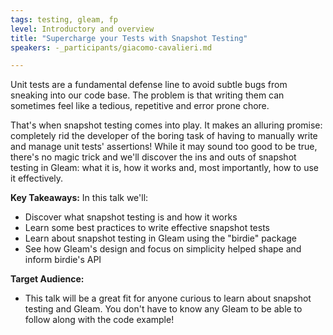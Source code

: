 ```yaml
---
tags: testing, gleam, fp
level: Introductory and overview
title: "Supercharge your Tests with Snapshot Testing"
speakers: -_participants/giacomo-cavalieri.md

---
```

Unit tests are a fundamental defense line to avoid subtle bugs from sneaking into our code base. The problem is that writing them can sometimes feel like a tedious, repetitive and error prone chore.

That's when snapshot testing comes into play. It makes an alluring promise: completely rid the developer of the boring task of having to manually write and manage unit tests' assertions! While it may sound too good to be true, there's no magic trick and we'll discover the ins and outs of snapshot testing in Gleam: what it is, how it works and, most importantly, how to use it effectively.

**Key Takeaways:**
In this talk we'll:
- Discover what snapshot testing is and how it works
- Learn some best practices to write effective snapshot tests
- Learn about snapshot testing in Gleam using the "birdie" package
- See how Gleam's design and focus on simplicity helped shape and inform birdie's API

**Target Audience:**
- This talk will be a great fit for anyone curious to learn about snapshot testing and Gleam. You don't have to know any Gleam to be able to follow along with the code example!

